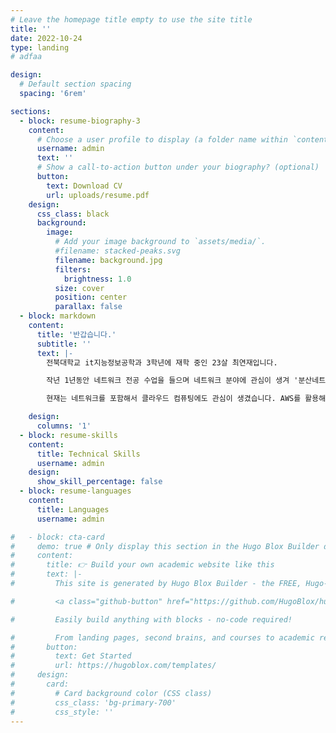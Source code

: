 ```yaml
---
# Leave the homepage title empty to use the site title
title: ''
date: 2022-10-24
type: landing
# adfaa

design:
  # Default section spacing
  spacing: '6rem'

sections:
  - block: resume-biography-3
    content:
      # Choose a user profile to display (a folder name within `content/authors/`)
      username: admin
      text: ''
      # Show a call-to-action button under your biography? (optional)
      button:
        text: Download CV
        url: uploads/resume.pdf
    design:
      css_class: black
      background:
        image:
          # Add your image background to `assets/media/`.
          #filename: stacked-peaks.svg
          filename: background.jpg
          filters:
            brightness: 1.0
          size: cover
          position: center
          parallax: false
  - block: markdown
    content:
      title: '반갑습니다.'
      subtitle: ''
      text: |-
        전북대학교 it지능정보공학과 3학년에 재학 중인 23살 최연재입니다.

        작년 1년동안 네트워크 전공 수업을 들으며 네트워크 분야에 관심이 생겨 '분산네트워크 연구실'에 들어갔습니다. 그곳에서 통신과 네트워크분야를 공부하며 다양한 네트워크 기술과 관련된 연구 경험을 쌓았습니다. 저와 목표가 같은 동기들과 ccna자격증 공부도 진행하였습니다.

        현재는 네트워크를 포함해서 클라우드 컴퓨팅에도 관심이 생겼습니다. AWS를 활용해 인프라를 구축하고 관리하는 프로젝트를 진행해볼 것이며, 경험을 바탕으로 실무에서도 네트워크 및 클라우드 환경에서 안정적이고 효율적인 시스템을 구축하고 유지할 수 있는 능력을 기르고자 합니다.

    design:
      columns: '1'
  - block: resume-skills
    content:
      title: Technical Skills
      username: admin
    design:
      show_skill_percentage: false
  - block: resume-languages
    content:
      title: Languages
      username: admin

#   - block: cta-card
#     demo: true # Only display this section in the Hugo Blox Builder demo site
#     content:
#       title: 👉 Build your own academic website like this
#       text: |-
#         This site is generated by Hugo Blox Builder - the FREE, Hugo-based open source website builder trusted by 250,000+ academics like you.

#         <a class="github-button" href="https://github.com/HugoBlox/hugo-blox-builder" data-color-scheme="no-preference: light; light: light; dark: dark;" data-icon="octicon-star" data-size="large" data-show-count="true" aria-label="Star HugoBlox/hugo-blox-builder on GitHub">Star</a>

#         Easily build anything with blocks - no-code required!

#         From landing pages, second brains, and courses to academic resumés, conferences, and tech blogs.
#       button:
#         text: Get Started
#         url: https://hugoblox.com/templates/
#     design:
#       card:
#         # Card background color (CSS class)
#         css_class: 'bg-primary-700'
#         css_style: ''
---
```


